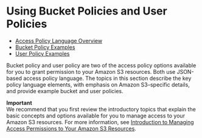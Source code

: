 # Using Bucket Policies and User Policies<a name="using-iam-policies"></a>


+ [Access Policy Language Overview](access-policy-language-overview.md)
+ [Bucket Policy Examples](example-bucket-policies.md)
+ [User Policy Examples](example-policies-s3.md)

Bucket policy and user policy are two of the access policy options available for you to grant permission to your Amazon S3 resources\. Both use JSON\-based access policy language\. The topics in this section describe the key policy language elements, with emphasis on Amazon S3–specific details, and provide example bucket and user policies\.

**Important**  
We recommend that you first review the introductory topics that explain the basic concepts and options available for you to manage access to your Amazon S3 resources\. For more information, see [Introduction to Managing Access Permissions to Your Amazon S3 Resources](intro-managing-access-s3-resources.md)\. 